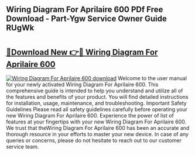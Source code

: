 ## Wiring Diagram For Aprilaire 600 PDf Free Download - Part-Ygw Service Owner Guide RUgWk

# <h2><a href="http://dfursv.blite.top/?on=Wiring+Diagram+For+Aprilaire+600">🔗Download New 👉🔴 Wiring Diagram For Aprilaire 600</a></h2>

[![Wiring Diagram For Aprilaire 600 download](https://i.imgur.com/lujVjoI.png)](http://dfursv.blite.top/?on=Wiring+Diagram+For+Aprilaire+600)
Welcome to the user manual for your newly activated Wiring Diagram For Aprilaire 600. This comprehensive guide is intended to help you understand and utilize all of the features and benefits of your product. You will find detailed instructions for installation, usage, maintenance, and troubleshooting. Important Safety Guidelines Please read all safety guidelines carefully before operating your new Wiring Diagram For Aprilaire 600. Experience the power of list of features at your fingertips with your new Wiring Diagram For Aprilaire 600. We trust that theWiring Diagram For Aprilaire 600 has been an accurate and thorough resource in your efforts to master your new device. In case of any queries or concerns, please do not hesitate to reach out to our customer service team.
